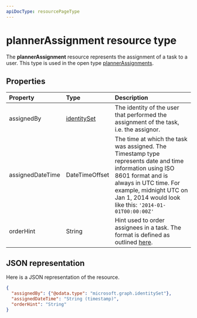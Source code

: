 ```yaml
---
apiDocType: resourcePageType
---
```

# plannerAssignment resource type

The **plannerAssignment** resource represents the assignment of a task to a user. This type is used in the open type [plannerAssignments](plannerassignments.md).


## Properties
| Property	   | Type	|Description|
|:---------------|:--------|:----------|
|assignedBy|[identitySet](identityset.md)|The identity of the user that performed the assignment of the task, i.e. the assignor.|
|assignedDateTime|DateTimeOffset|The time at which the task was assigned. The Timestamp type represents date and time information using ISO 8601 format and is always in UTC time. For example, midnight UTC on Jan 1, 2014 would look like this: `'2014-01-01T00:00:00Z'`|
|orderHint|String|Hint used to order assignees in a task. The format is defined as outlined [here](planner_order_hint_format.md).|

## JSON representation
Here is a JSON representation of the resource.

<!-- {
  "blockType": "resource",
  "optionalProperties": [

  ],
  "@odata.type": "microsoft.graph.plannerAssignment"
}-->

```json
{
  "assignedBy": {"@odata.type": "microsoft.graph.identitySet"},
  "assignedDateTime": "String (timestamp)",
  "orderHint": "String"
}

```

<!-- uuid: 8fcb5dbc-d5aa-4681-8e31-b001d5168d79
2015-10-25 14:57:30 UTC -->
<!-- {
  "type": "#page.annotation",
  "description": "plannerAssignment resource",
  "keywords": "",
  "section": "documentation",
  "tocPath": ""
}-->